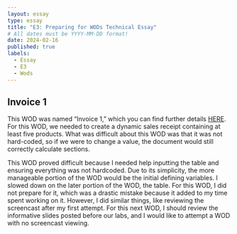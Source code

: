 ```yaml
---
layout: essay
type: essay
title: "E3: Preparing for WODs Technical Essay"
# All dates must be YYYY-MM-DD format!
date: 2024-02-16
published: true
labels:
  - Essay
  - E3
  - Wods
---
```


## Invoice 1

This WOD was named “Invoice 1,” which you can find further details [HERE](https://dport96.github.io/ITM352/morea/060.expressions-operators/experience-invoice1.html). For this WOD, we needed to create a dynamic sales receipt containing at least five products. What was difficult about this WOD was that it was not hard-coded, so if we were to change a value, the document would still correctly calculate sections. 

This WOD proved difficult because I needed help inputting the table and ensuring everything was not hardcoded. Due to its simplicity, the more manageable portion of the WOD would be the initial defining variables. I slowed down on the later portion of the WOD, the table. For this WOD, I did not prepare for it, which was a drastic mistake because it added to my time spent working on it. However, I did similar things, like reviewing the screencast after my first attempt. For this next WOD, I should review the informative slides posted before our labs, and I would like to attempt a WOD with no screencast viewing. 
